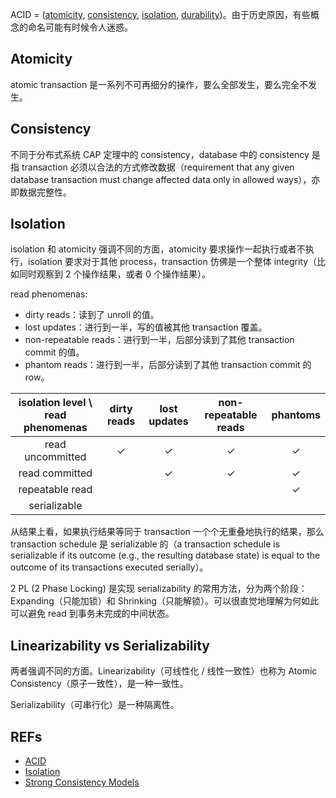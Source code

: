 ACID = ([atomicity](https://en.wikipedia.org/wiki/Atomicity_(database_systems)), [consistency](https://en.wikipedia.org/wiki/Consistency_(database_systems)), [isolation](https://en.wikipedia.org/wiki/Isolation_(database_systems)), [durability](https://en.wikipedia.org/wiki/Durability_(database_systems)))。由于历史原因，有些概念的命名可能有时候令人迷惑。

## Atomicity

atomic transaction 是一系列不可再细分的操作，要么全部发生，要么完全不发生。

## Consistency

不同于分布式系统 CAP 定理中的 consistency，database 中的 consistency 是指 transaction 必须以合法的方式修改数据（requirement that any given database transaction must change affected data only in allowed ways），亦即数据完整性。

## Isolation

isolation 和 atomicity 强调不同的方面，atomicity 要求操作一起执行或者不执行，isolation 要求对于其他 process，transaction 仿佛是一个整体 integrity（比如同时观察到 2 个操作结果，或者 0 个操作结果）。

read phenomenas:

- dirty reads：读到了 unroll 的值。
- lost updates：进行到一半，写的值被其他 transaction 覆盖。
- non-repeatable reads：进行到一半，后部分读到了其他 transaction commit 的值。
- phantom reads：进行到一半，后部分读到了其他 transaction commit 的 row。

| isolation level \ read phenomenas | dirty reads  | lost updates | non-repeatable reads |   phantoms   |
| :-------------------------------: | :----------: | :----------: | :------------------: | :----------: |
|         read uncommitted          | $\checkmark$ | $\checkmark$ |     $\checkmark$     | $\checkmark$ |
|          read committed           |              | $\checkmark$ |     $\checkmark$     | $\checkmark$ |
|          repeatable read          |              |              |                      | $\checkmark$ |
|           serializable            |              |              |                      |              |

从结果上看，如果执行结果等同于 transaction 一个个无重叠地执行的结果，那么 transaction schedule 是 serializable 的（a transaction schedule is serializable if its outcome (e.g., the resulting database state) is equal to the outcome of its transactions executed serially）。

2 PL (2 Phase Locking) 是实现 serializability 的常用方法，分为两个阶段：Expanding（只能加锁）和 Shrinking（只能解锁）。可以很直觉地理解为何如此可以避免 read 到事务未完成的中间状态。

## Linearizability vs Serializability

两者强调不同的方面。Linearizability（可线性化 / 线性一致性）也称为 Atomic Consistency（原子一致性），是一种一致性。

Serializability（可串行化）是一种隔离性。

## REFs

- [ACID](https://en.wikipedia.org/wiki/ACID)
- [Isolation](https://en.wikipedia.org/wiki/Isolation_(database_systems))
- [Strong Consistency Models](https://aphyr.com/posts/313-strong-consistency-models)

